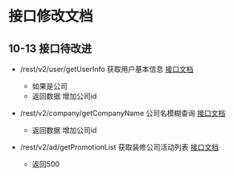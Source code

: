﻿# 接口修改文档

## 10-13 接口待改进

- /rest/v2/user/getUserInfo  获取用户基本信息 [接口文档](./api/getUserInfo.md)
  - 如果是公司
  - 返回数据 增加公司id

- /rest/v2/company/getCompanyName  公司名模糊查询 [接口文档](./api/getCompanyName.md)
  - 返回数据 增加公司id

- /rest/v2/ad/getPromotionList  获取装修公司活动列表 [接口文档](./api/getPromotionList.md)
  - 返回500